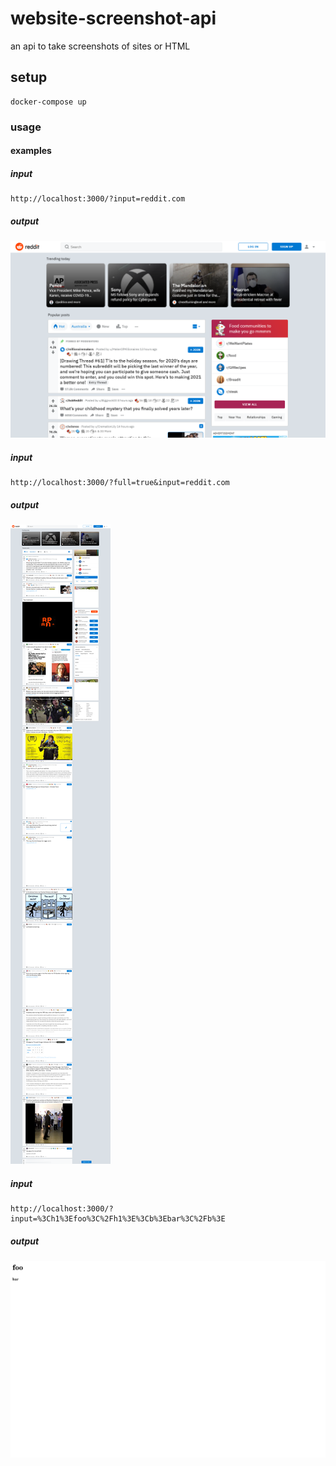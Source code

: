 # website-screenshot-api
an api to take screenshots of sites or HTML
## setup
```
docker-compose up
```
### usage
#### examples
##### input
```
http://localhost:3000/?input=reddit.com
```
##### output
![](examples/normal.png)
##### input
```
http://localhost:3000/?full=true&input=reddit.com
```
##### output
![](examples/full.png)
##### input
```
http://localhost:3000/?input=%3Ch1%3Efoo%3C%2Fh1%3E%3Cb%3Ebar%3C%2Fb%3E
```
##### output
![](examples/html.png)